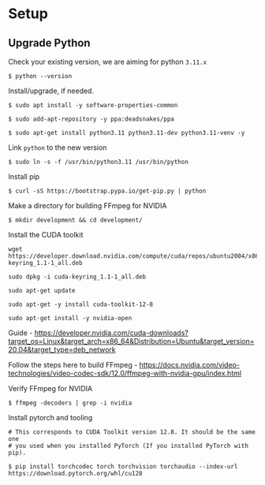 # Setup

## Upgrade Python

Check your existing version, we are aiming for python `3.11.x`

```
$ python --version
```

Install/upgrade, if needed.
```
$ sudo apt install -y software-properties-common

$ sudo add-apt-repository -y ppa:deadsnakes/ppa

$ sudo apt-get install python3.11 python3.11-dev python3.11-venv -y
```

Link `python` to the new version
```
$ sudo ln -s -f /usr/bin/python3.11 /usr/bin/python
```

Install pip
```
$ curl -sS https://bootstrap.pypa.io/get-pip.py | python
```

Make a directory for building FFmpeg for NVIDIA
```
$ mkdir development && cd development/
```

Install the CUDA toolkit
```
wget https://developer.download.nvidia.com/compute/cuda/repos/ubuntu2004/x86_64/cuda-keyring_1.1-1_all.deb

sudo dpkg -i cuda-keyring_1.1-1_all.deb

sudo apt-get update

sudo apt-get -y install cuda-toolkit-12-8

sudo apt-get install -y nvidia-open
```
Guide - https://developer.nvidia.com/cuda-downloads?target_os=Linux&target_arch=x86_64&Distribution=Ubuntu&target_version=20.04&target_type=deb_network

Follow the steps here to build FFmpeg - https://docs.nvidia.com/video-technologies/video-codec-sdk/12.0/ffmpeg-with-nvidia-gpu/index.html

Verify FFmpeg for NVIDIA
```
$ ffmpeg -decoders | grep -i nvidia
```

Install pytorch and tooling
```
# This corresponds to CUDA Toolkit version 12.8. It should be the same one
# you used when you installed PyTorch (If you installed PyTorch with pip).

$ pip install torchcodec torch torchvision torchaudio --index-url https://download.pytorch.org/whl/cu128
```
